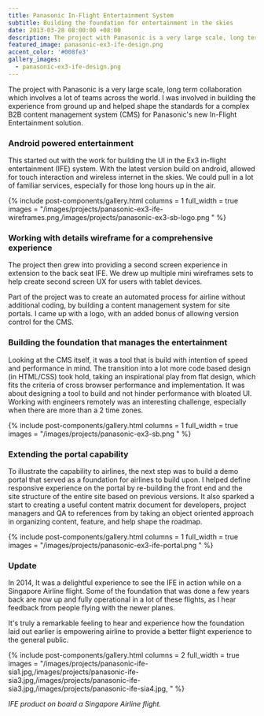 ```yaml
---
title: Panasonic In-Flight Entertainment System
subtitle: Building the foundation for entertainment in the skies
date: 2013-03-28 08:00:00 +08:00
description: The project with Panasonic is a very large scale, long term collaboration which involves a lot of teams across the world. I was involved in building the experience from ground up and helped shape the standards for a complex B2B content management system (CMS) for Panasonic's new In-Flight Entertainment solution.
featured_image: panasonic-ex3-ife-design.png
accent_color: '#008fe3'
gallery_images:
  - panasonic-ex3-ife-design.png
---
```


The project with Panasonic is a very large scale, long term collaboration which involves a lot of teams across the world. I was involved in building the experience from ground up and helped shape the standards for a complex B2B content management system (CMS) for Panasonic's new In-Flight Entertainment solution.

### Android powered entertainment

This started out with the work for building the UI in the Ex3 in-flight entertainment (IFE) system. With the latest version build on android, allowed for touch interaction and wireless internet in the skies. We could pull in a lot of familiar services, especially for those long hours up in the air.

{% include post-components/gallery.html
	columns = 1
	full_width = true
	images = "/images/projects/panasonic-ex3-ife-wireframes.png,/images/projects/panasonic-ex3-sb-logo.png
	"
%}

### Working with details wireframe for a comprehensive experience

The project then grew into providing a second screen experience in extension to the back seat IFE. We drew up multiple mini wireframes sets to help create second screen UX for users with tablet devices.

Part of the project was to create an automated process for airline without additional coding, by building a content management system for site portals. I came up with a logo, with an added bonus of allowing version control for the CMS.

### Building the foundation that manages the entertainment

Looking at the CMS itself, it was a tool that is build with intention of speed and performance in mind. The transition into a lot more code based design (in HTML/CSS) took hold, taking an inspirational play from flat design, which fits the criteria of cross browser performance and implementation. It was about designing a tool to build and not hinder performance with bloated UI. Working with engineers remotely was an interesting challenge, especially when there are more than a 2 time zones.

{% include post-components/gallery.html
	columns = 1
	full_width = true
	images = "/images/projects/panasonic-ex3-sb.png
	"
%}

### Extending the portal capability

To illustrate the capability to airlines, the next step was to build a demo portal that served as a foundation for airlines to build upon. I helped define responsive experience on the portal by re-building the front end and the site structure of the entire site based on previous versions. It also sparked a start to creating a useful content matrix document for developers, project managers and QA to references from by taking an object oriented approach in organizing content, feature, and help shape the roadmap.

{% include post-components/gallery.html
	columns = 1
	full_width = true
	images = "/images/projects/panasonic-ex3-ife-portal.png
	"
%}

### Update ###

In 2014, It was a delightful experience to see the IFE in action while on a Singapore Airline flight. Some of the foundation that was done a few years back are now up and fully operational in a lot of these flights, as I hear feedback from people flying with the newer planes.

It's truly a remarkable feeling to hear and experience how the foundation laid out earlier is empowering airline to provide a better flight experience to the general public.

{% include post-components/gallery.html
	columns = 2
	full_width = true
	images = "/images/projects/panasonic-ife-sia1.jpg,/images/projects/panasonic-ife-sia3.jpg,/images/projects/panasonic-ife-sia3.jpg,/images/projects/panasonic-ife-sia4.jpg,
	"
%}

*IFE product on board a Singapore Airline flight.*